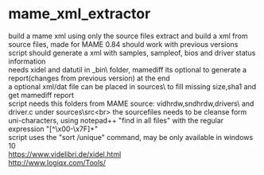 # mame_xml_extractor
build a mame xml using only the  source files
extract and build a xml from source files, made for MAME 0.84 should work with previous versions<br>
script should generate a xml with samples, sampleof, bios and driver status information<br>
needs xidel and datutil in _bin\ folder, mamediff its optional to generate a report(changes from previous version) at the end<br>
a optional xml/dat file can be placed in sources\ to fill missing size,sha1 and get mamediff report<br>
script needs this folders from MAME source: vidhrdw\,sndhrdw\,drivers\ and driver.c under sources\src\<br>
the sourcefiles needs to be cleanse form uni-characters, using notepad++ "find in all files" with the regular expression "[^\x00-\x7F]+"<br>
script uses the "sort /unique" command, may be only available in windows 10<br>
https://www.videlibri.de/xidel.html<br>
http://www.logiqx.com/Tools/
